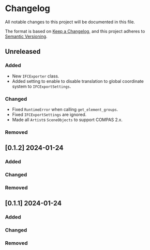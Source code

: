 # Changelog

All notable changes to this project will be documented in this file.

The format is based on [Keep a Changelog](https://keepachangelog.com/en/1.0.0/),
and this project adheres to [Semantic Versioning](https://semver.org/spec/v2.0.0.html).

## Unreleased

### Added

* New `IFCExporter` class.
* Added setting to enable to disable translation to global coordinate system to `IFCExportSettings`.

### Changed

* Fixed `RuntimeError` when calling `get_element_groups`.
* Fixed `IFCExportSettings` are ignored.
* Made all `Artist`s `SceneObjects` to support COMPAS 2.x.

### Removed


## [0.1.2] 2024-01-24

### Added

### Changed

### Removed


## [0.1.1] 2024-01-24

### Added

### Changed

### Removed

